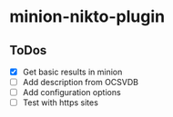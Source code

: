 minion-nikto-plugin
===================

ToDos
-------------------

- [X] Get basic results in minion
- [ ] Add description from OCSVDB
- [ ] Add configuration options
- [ ] Test with https sites
